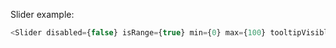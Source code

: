 Slider example:

```js
<Slider disabled={false} isRange={true} min={0} max={100} tooltipVisible={true} />
```
